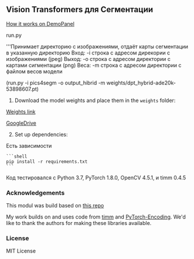 ## Vision Transformers для Сегментации

[How it works on DemoPanel](https://demo.neural-university.ru/interior-nodepth.html)

run.py


'''Принимает директорию с изображениями, отдаёт карты сегментации в указанную директорию
Вход:
	-i строка с адресом дирекории с изображениями (jpeg)
Выход:
	-o строка с адресом директории с картами сигментации (png)
Веса:
	-m строка с адресом директории с файлом весов модели

(run.py -i pics4segm -o output_hibrid -m weights/dpt_hybrid-ade20k-53898607.pt)
  
	
1) Download the model weights and place them in the `weights` folder:


[Weights link](https://cloud.degoo.com/share/4nlK0XRlD7TsXJagixXe1A)

[GoogleDrive](https://drive.google.com/uc?id=12hjeU0iBpxbX_IB5g2gc5evLeZAebqxH)

2) Set up dependencies:

Есть зависимости

    ```shell
    pip install -r requirements.txt
    ```

Код тестировался с Python 3.7, PyTorch 1.8.0, OpenCV 4.5.1, и timm 0.4.5
### Acknowledgements
This modul was build based on [this repo](https://github.com/isl-org/DPT)


My work builds on and uses code from [timm](https://github.com/rwightman/pytorch-image-models) and [PyTorch-Encoding](https://github.com/zhanghang1989/PyTorch-Encoding). We'd like to thank the authors for making these libraries available.
### License

MIT License 
